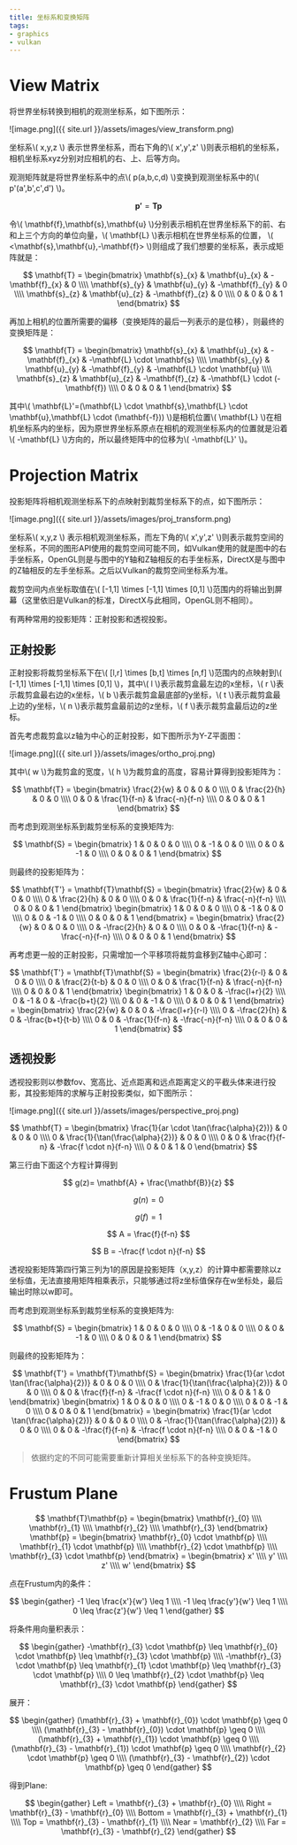 ```yaml
---
title: 坐标系和变换矩阵
tags: 
- graphics
- vulkan
---
```


# View Matrix

将世界坐标转换到相机的观测坐标系，如下图所示：

<!--more-->

![image.png]({{ site.url }}/assets/images/view_transform.png)

坐标系\\( x,y,z \\) 表示世界坐标系，而右下角的\\( x',y',z' \\)则表示相机的坐标系，相机坐标系xyz分别对应相机的右、上、后等方向。

观测矩阵就是将世界坐标系中的点\\( p(a,b,c,d) \\)变换到观测坐标系中的\\( p'(a',b',c',d') \\)。

$$ \mathbf{p'} = \mathbf{T}\mathbf{p} $$

令\\( \mathbf{f},\mathbf{s},\mathbf{u} \\)分别表示相机在世界坐标系下的前、右和上三个方向的单位向量，\\( \mathbf{L} \\)表示相机在世界坐标系的位置， \\( <\mathbf{s},\mathbf{u},-\mathbf{f}> \\)则组成了我们想要的坐标系，表示成矩阵就是：

$$ \mathbf{T} = \begin{bmatrix}
\mathbf{s}_{x} & \mathbf{u}_{x} & -\mathbf{f}_{x} & 0 \\\\
\mathbf{s}_{y} & \mathbf{u}_{y} & -\mathbf{f}_{y} & 0 \\\\
\mathbf{s}_{z} & \mathbf{u}_{z} & -\mathbf{f}_{z} & 0 \\\\
0 & 0 & 0 & 1
\end{bmatrix} $$

再加上相机的位置所需要的偏移（变换矩阵的最后一列表示的是位移），则最终的变换矩阵是：

$$ \mathbf{T} = \begin{bmatrix}
\mathbf{s}_{x} & \mathbf{u}_{x} & -\mathbf{f}_{x} & -\mathbf{L} \cdot \mathbf{s} \\\\
\mathbf{s}_{y} & \mathbf{u}_{y} & -\mathbf{f}_{y} & -\mathbf{L} \cdot \mathbf{u} \\\\
\mathbf{s}_{z} & \mathbf{u}_{z} & -\mathbf{f}_{z} & -\mathbf{L} \cdot (-\mathbf{f}) \\\\
0 & 0 & 0 & 1
\end{bmatrix} $$

其中\\( \mathbf{L}'=(\mathbf{L} \cdot \mathbf{s},\mathbf{L} \cdot \mathbf{u},\mathbf{L} \cdot (\mathbf{-f})) \\)是相机位置\\( \mathbf{L} \\)在相机坐标系内的坐标，因为原世界坐标系原点在相机的观测坐标系内的位置就是沿着\\( -\mathbf{L} \\)方向的，所以最终矩阵中的位移为\\( -\mathbf{L}' \\)。

# Projection Matrix

投影矩阵将相机观测坐标系下的点映射到裁剪坐标系下的点，如下图所示：

![image.png]({{ site.url }}/assets/images/proj_transform.png)

坐标系\\( x,y,z \\) 表示相机观测坐标系，而左下角的\\( x',y',z' \\)则表示裁剪空间的坐标系，不同的图形API使用的裁剪空间可能不同，如Vulkan使用的就是图中的右手坐标系，OpenGL则是与图中的Y轴和Z轴相反的右手坐标系，DirectX是与图中的Z轴相反的左手坐标系。之后以Vulkan的裁剪空间坐标系为准。

裁剪空间内点坐标取值在\\( [-1,1] \times [-1,1] \times [0,1] \\)范围内的将输出到屏幕（这里依旧是Vulkan的标准，DirectX与此相同，OpenGL则不相同）。

有两种常用的投影矩阵：正射投影和透视投影。

## 正射投影

正射投影将裁剪坐标系下在\\( [l,r] \times [b,t] \times [n,f] \\)范围内的点映射到\\( [-1,1] \times [-1,1] \times [0,1] \\)，其中\\( l \\)表示裁剪盒最左边的x坐标，\\( r \\)表示裁剪盒最右边的x坐标，\\( b \\)表示裁剪盒最底部的y坐标，\\( t \\)表示裁剪盒最上边的y坐标，\\( n \\)表示裁剪盒最前边的z坐标，\\( f \\)表示裁剪盒最后边的z坐标。

首先考虑裁剪盒以z轴为中心的正射投影，如下图所示为Y-Z平面图：

![image.png]({{ site.url }}/assets/images/ortho_proj.png)

其中\\( w \\)为裁剪盒的宽度，\\( h \\)为裁剪盒的高度，容易计算得到投影矩阵为：

$$ \mathbf{T} = \begin{bmatrix}
\frac{2}{w} & 0  & 0  & 0 \\\\
0 & \frac{2}{h} & 0 & 0 \\\\
0 & 0 & \frac{1}{f-n} & \frac{-n}{f-n} \\\\
0 & 0 & 0 & 1
\end{bmatrix} $$

而考虑到观测坐标系到裁剪坐标系的变换矩阵为:

$$ \mathbf{S} =  \begin{bmatrix}
1 & 0  & 0  & 0 \\\\
0 & -1 & 0  & 0 \\\\
0 & 0  & -1 & 0 \\\\
0 & 0 & 0 & 1
\end{bmatrix} $$

则最终的投影矩阵为：

$$ \mathbf{T'} = \mathbf{T}\mathbf{S} 
= \begin{bmatrix}
\frac{2}{w} & 0  & 0  & 0 \\\\
0 & \frac{2}{h} & 0 & 0 \\\\
0 & 0 & \frac{1}{f-n} & \frac{-n}{f-n} \\\\
0 & 0 & 0 & 1
\end{bmatrix} \begin{bmatrix}
1 & 0  & 0  & 0 \\\\
0 & -1 & 0  & 0 \\\\
0 & 0  & -1 & 0 \\\\
0 & 0 & 0 & 1
\end{bmatrix} 
= \begin{bmatrix}
\frac{2}{w} & 0  & 0  & 0 \\\\
0 & -\frac{2}{h} & 0 & 0 \\\\
0 & 0 & -\frac{1}{f-n} & -\frac{-n}{f-n} \\\\
0 & 0 & 0 & 1
\end{bmatrix} $$

再考虑更一般的正射投影，只需增加一个平移项将裁剪盒移到Z轴中心即可：

$$ \mathbf{T'} = \mathbf{T}\mathbf{S} 
= \begin{bmatrix}
\frac{2}{r-l} & 0  & 0  & 0 \\\\
0 & \frac{2}{t-b} & 0 & 0 \\\\
0 & 0 & \frac{1}{f-n} & \frac{-n}{f-n} \\\\
0 & 0 & 0 & 1
\end{bmatrix} \begin{bmatrix}
1 & 0  & 0  & -\frac{l+r}{2} \\\\
0 & -1 & 0  & -\frac{b+t}{2} \\\\
0 & 0  & -1 & 0 \\\\
0 & 0 & 0 & 1
\end{bmatrix} 
= \begin{bmatrix}
\frac{2}{w} & 0  & 0  & -\frac{l+r}{r-l} \\\\
0 & -\frac{2}{h} & 0 & -\frac{b+t}{t-b} \\\\
0 & 0 & -\frac{1}{f-n} & -\frac{-n}{f-n} \\\\
0 & 0 & 0 & 1
\end{bmatrix} $$

## 透视投影

透视投影则以参数fov、宽高比、近点距离和远点距离定义的平截头体来进行投影，其投影矩阵的求解与正射投影类似，如下图所示：

![image.png]({{ site.url }}/assets/images/perspective_proj.png)

$$ \mathbf{T} = \begin{bmatrix}
\frac{1}{ar \cdot \tan(\frac{\alpha}{2})} & 0  & 0  & 0 \\\\
0 & \frac{1}{\tan(\frac{\alpha}{2})} & 0 & 0 \\\\
0 & 0 & \frac{f}{f-n} & -\frac{f \cdot n}{f-n} \\\\
0 & 0 & 1 & 0
\end{bmatrix} $$

第三行由下面这个方程计算得到

$$ g(z)= \mathbf{A} + \frac{\mathbf{B}}{z} $$

$$ g(n)= 0 $$

$$ g(f)= 1 $$

$$ A = \frac{f}{f-n} $$

$$ B = -\frac{f \cdot n}{f-n} $$

透视投影矩阵第四行第三列为1的原因是投影矩阵（x,y,z）的计算中都需要除以z坐标值，无法直接用矩阵相乘表示，只能够通过将z坐标值保存在w坐标处，最后输出时除以w即可。

而考虑到观测坐标系到裁剪坐标系的变换矩阵为:

$$ \mathbf{S} =  \begin{bmatrix}
1 & 0  & 0  & 0 \\\\
0 & -1 & 0  & 0 \\\\
0 & 0  & -1 & 0 \\\\
0 & 0 & 0 & 1
\end{bmatrix} $$

则最终的投影矩阵为：

$$ \mathbf{T'} = \mathbf{T}\mathbf{S} 
= \begin{bmatrix}
\frac{1}{ar \cdot \tan(\frac{\alpha}{2})} & 0  & 0  & 0 \\\\
0 & \frac{1}{\tan(\frac{\alpha}{2})} & 0 & 0 \\\\
0 & 0 & \frac{f}{f-n} & -\frac{f \cdot n}{f-n} \\\\
0 & 0 & 1 & 0
\end{bmatrix} \begin{bmatrix}
1 & 0  & 0  & 0 \\\\
0 & -1 & 0  & 0 \\\\
0 & 0  & -1 & 0 \\\\
0 & 0 & 0 & 1
\end{bmatrix} 
= \begin{bmatrix}
\frac{1}{ar \cdot \tan(\frac{\alpha}{2})} & 0  & 0  & 0 \\\\
0 & -\frac{1}{\tan(\frac{\alpha}{2})} & 0 & 0 \\\\
0 & 0 & -\frac{f}{f-n} & -\frac{f \cdot n}{f-n} \\\\
0 & 0 & -1 & 0
\end{bmatrix} $$

> 依据约定的不同可能需要重新计算相关坐标系下的各种变换矩阵。

# Frustum Plane

$$ \mathbf{T}\mathbf{p} = \begin{bmatrix}
\mathbf{r}_{0} \\\\
\mathbf{r}_{1} \\\\
\mathbf{r}_{2} \\\\
\mathbf{r}_{3}
\end{bmatrix} \mathbf{p}
= \begin{bmatrix}
\mathbf{r}_{0} \cdot \mathbf{p} \\\\
\mathbf{r}_{1} \cdot \mathbf{p} \\\\
\mathbf{r}_{2} \cdot \mathbf{p} \\\\
\mathbf{r}_{3} \cdot \mathbf{p}
\end{bmatrix} 
= \begin{bmatrix}
x' \\\\
y' \\\\
z' \\\\
w'
\end{bmatrix} $$

点在Frustum内的条件：

$$ \begin{gather}
  -1 \leq \frac{x'}{w'} \leq 1 \\\\
  -1 \leq \frac{y'}{w'} \leq 1 \\\\
  0 \leq \frac{z'}{w'} \leq 1
\end{gather} $$

将条件用向量积表示：

$$ \begin{gather}
-\mathbf{r}_{3} \cdot \mathbf{p} \leq \mathbf{r}_{0} \cdot \mathbf{p} \leq  \mathbf{r}_{3} \cdot \mathbf{p} \\\\
-\mathbf{r}_{3} \cdot \mathbf{p} \leq \mathbf{r}_{1} \cdot \mathbf{p} \leq  \mathbf{r}_{3} \cdot \mathbf{p} \\\\
0 \leq \mathbf{r}_{2} \cdot \mathbf{p} \leq  \mathbf{r}_{3} \cdot \mathbf{p}
\end{gather} $$

展开：

$$ \begin{gather}
(\mathbf{r}_{3} + \mathbf{r}_{0}) \cdot \mathbf{p} \geq 0 \\\\
(\mathbf{r}_{3} - \mathbf{r}_{0}) \cdot \mathbf{p} \geq 0 \\\\
(\mathbf{r}_{3} + \mathbf{r}_{1}) \cdot \mathbf{p} \geq 0 \\\\
(\mathbf{r}_{3} - \mathbf{r}_{1}) \cdot \mathbf{p} \geq 0 \\\\
\mathbf{r}_{2} \cdot \mathbf{p} \geq 0 \\\\
(\mathbf{r}_{3} - \mathbf{r}_{2}) \cdot \mathbf{p} \geq 0 
\end{gather} $$

得到Plane:

$$ \begin{gather}
Left = \mathbf{r}_{3} + \mathbf{r}_{0} \\\\
Right = \mathbf{r}_{3} - \mathbf{r}_{0} \\\\
Bottom = \mathbf{r}_{3} + \mathbf{r}_{1} \\\\
Top = \mathbf{r}_{3} - \mathbf{r}_{1} \\\\
Near = \mathbf{r}_{2} \\\\
Far = \mathbf{r}_{3} - \mathbf{r}_{2}
\end{gather} $$